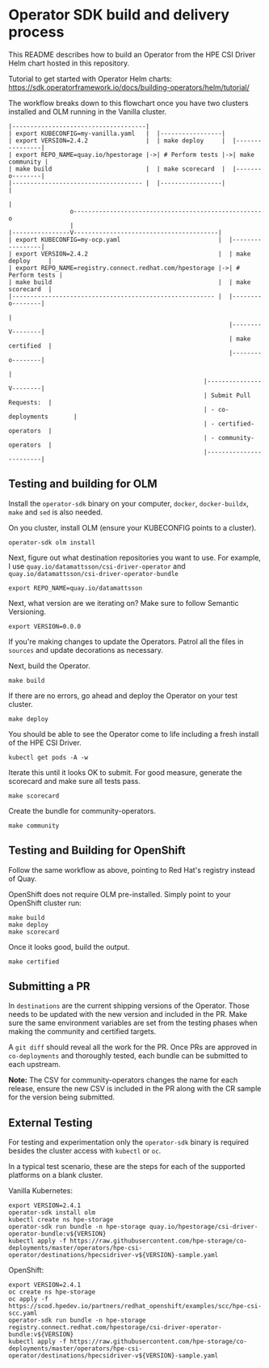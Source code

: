 # Operator SDK build and delivery process

This README describes how to build an Operator from the HPE CSI Driver Helm chart hosted in this repository.

Tutorial to get started with Operator Helm charts: https://sdk.operatorframework.io/docs/building-operators/helm/tutorial/

The workflow breaks down to this flowchart once you have two clusters installed and OLM running in the Vanilla cluster.

```
|-------------------------------------| 
| export KUBECONFIG=my-vanilla.yaml   |  |-----------------|
| export VERSION=2.4.2                |  | make deploy     |  |----------------|
| export REPO_NAME=quay.io/hpestorage |->| # Perform tests |->| make community |
| make build                          |  | make scorecard  |  |-------o--------|
|------------------------------------ |  |-----------------|          |
                                                                      |
                 o----------------------------------------------------o
                 |
|----------------V----------------------------------------| 
| export KUBECONFIG=my-ocp.yaml                           |  |-----------------|
| export VERSION=2.4.2                                    |  | make deploy     |  
| export REPO_NAME=registry.connect.redhat.com/hpestorage |->| # Perform tests |
| make build                                              |  | make scorecard  |
|-------------------------------------------------------- |  |--------o--------|  
                                                                      |
                                                             |--------V--------|
                                                             | make certified  |
                                                             |--------o--------|
                                                                      |       
                                                      |---------------V--------|
                                                      | Submit Pull Requests:  |
                                                      | - co-deployments       |
                                                      | - certified-operators  |
                                                      | - community-operators  |
                                                      |------------------------|

```

## Testing and building for OLM

Install the `operator-sdk` binary on your computer, `docker`, `docker-buildx`, `make` and `sed` is also needed.

On you cluster, install OLM (ensure your KUBECONFIG points to a cluster).

```
operator-sdk olm install
```

Next, figure out what destination repositories you want to use. For example, I use `quay.io/datamattsson/csi-driver-operator` and `quay.io/datamattsson/csi-driver-operator-bundle`

```
export REPO_NAME=quay.io/datamattsson
```

Next, what version are we iterating on? Make sure to follow Semantic Versioning.

```
export VERSION=0.0.0
```

If you're making changes to update the Operators. Patrol all the files in `sources` and update decorations as necessary.

Next, build the Operator.

```
make build
```

If there are no errors, go ahead and deploy the Operator on your test cluster.

```
make deploy
```

You should be able to see the Operator come to life including a fresh install of the HPE CSI Driver.

```
kubectl get pods -A -w
```

Iterate this until it looks OK to submit. For good measure, generate the scorecard and make sure all tests pass.

```
make scorecard
```

Create the bundle for community-operators.

```
make community
```

## Testing and Building for OpenShift

Follow the same workflow as above, pointing to Red Hat's registry instead of Quay.

OpenShift does not require OLM pre-installed. Simply point to your OpenShift cluster run:

```
make build
make deploy
make scorecard
```

Once it looks good, build the output.

```
make certified
```

## Submitting a PR

In `destinations` are the current shipping versions of the Operator. Those needs to be updated with the new version and included in the PR. Make sure the same environment variables are set from the testing phases when making the community and certified targets.

A `git diff` should reveal all the work for the PR. Once PRs are approved in `co-deployments` and thoroughly tested, each bundle can be submitted to each upstream.

**Note:** The CSV for community-operators changes the name for each release, ensure the new CSV is included in the PR along with the CR sample for the version being submitted.

## External Testing

For testing and experimentation only the `operator-sdk` binary is required besides the cluster access with `kubectl` or `oc`.

In a typical test scenario, these are the steps for each of the supported platforms on a blank cluster.

Vanilla Kubernetes:

```
export VERSION=2.4.1
operator-sdk install olm
kubectl create ns hpe-storage
operator-sdk run bundle -n hpe-storage quay.io/hpestorage/csi-driver-operator-bundle:v${VERSION}
kubectl apply -f https://raw.githubusercontent.com/hpe-storage/co-deployments/master/operators/hpe-csi-operator/destinations/hpecsidriver-v${VERSION}-sample.yaml
```

OpenShift:

```
export VERSION=2.4.1
oc create ns hpe-storage
oc apply -f https://scod.hpedev.io/partners/redhat_openshift/examples/scc/hpe-csi-scc.yaml
operator-sdk run bundle -n hpe-storage registry.connect.redhat.com/hpestorage/csi-driver-operator-bundle:v${VERSION}
kubectl apply -f https://raw.githubusercontent.com/hpe-storage/co-deployments/master/operators/hpe-csi-operator/destinations/hpecsidriver-v${VERSION}-sample.yaml
```
